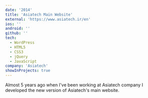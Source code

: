 ```yaml
---
date: '2014'
title: 'Asiatech Main Website'
external: 'https://www.asiatech.ir/en'
ios: ''
android: ''
github: ''
tech:
  - WordPress
  - HTML5
  - CSS3
  - jQuery
  - JavaScript
company: 'Asiatech'
showInProjects: true
---
```


Almost 5 years ago when I've been working at Asiatech company I developed the new version of Asiatech's main website.
